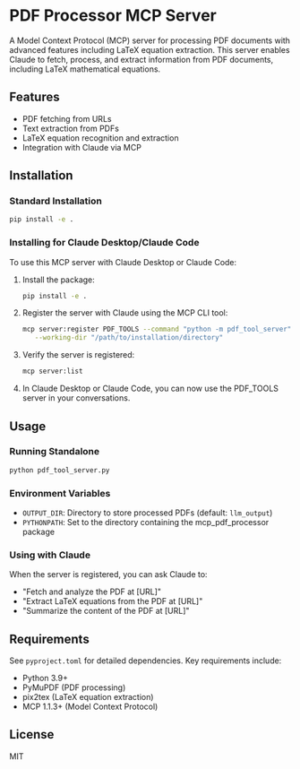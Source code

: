 # PDF Processor MCP Server

A Model Context Protocol (MCP) server for processing PDF documents with advanced features including LaTeX equation extraction. This server enables Claude to fetch, process, and extract information from PDF documents, including LaTeX mathematical equations.

## Features

- PDF fetching from URLs
- Text extraction from PDFs
- LaTeX equation recognition and extraction
- Integration with Claude via MCP

## Installation

### Standard Installation

```bash
pip install -e .
```

### Installing for Claude Desktop/Claude Code

To use this MCP server with Claude Desktop or Claude Code:

1. Install the package:
   ```bash
   pip install -e .
   ```

2. Register the server with Claude using the MCP CLI tool:
   ```bash
   mcp server:register PDF_TOOLS --command "python -m pdf_tool_server" \
      --working-dir "/path/to/installation/directory"
   ```

3. Verify the server is registered:
   ```bash
   mcp server:list
   ```

4. In Claude Desktop or Claude Code, you can now use the PDF_TOOLS server in your conversations.

## Usage

### Running Standalone

```bash
python pdf_tool_server.py
```

### Environment Variables
- `OUTPUT_DIR`: Directory to store processed PDFs (default: `llm_output`)
- `PYTHONPATH`: Set to the directory containing the mcp_pdf_processor package

### Using with Claude

When the server is registered, you can ask Claude to:
- "Fetch and analyze the PDF at [URL]"
- "Extract LaTeX equations from the PDF at [URL]"
- "Summarize the content of the PDF at [URL]"

## Requirements

See `pyproject.toml` for detailed dependencies. Key requirements include:
- Python 3.9+
- PyMuPDF (PDF processing)
- pix2tex (LaTeX equation extraction)
- MCP 1.1.3+ (Model Context Protocol)

## License

MIT

